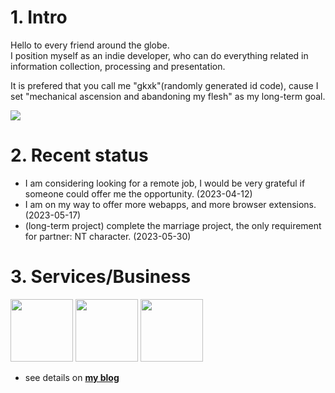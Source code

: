 

# 1. Intro
Hello to every friend around the globe.   
I position myself as an indie developer, who can do everything related in information collection, processing and presentation.

It is prefered that you call me "gkxk"(randomly generated id code), cause I set "mechanical ascension and abandoning my flesh" as my long-term goal.

<!-- [![](https://readme-stats.clckblog.space/api?username=gkxk&count_private=true&theme=city_lights&bg_color=333333&title_color=00a4db&text_color=cccccc&border_color=cccccc)](https://github.com/gkxk) -->

<!-- set max-width: 200px -->
<!-- <img src="https://readme-stats.clckblog.space/api?username=gkxk&count_private=true&theme=city_lights&bg_color=333333&title_color=00a4db&text_color=cccccc&border_color=cccccc" style="max-width: 300px !important;"> -->

<img src="https://d2ekywz288hemq.cloudfront.net/im/github/future_flowchart.svg" style="max-width:400px !important">

# 2. Recent status
- I am considering looking for a remote job, I would be very grateful if someone could offer me the opportunity. (2023-04-12)
- I am on my way to offer more webapps, and more browser extensions. (2023-05-17)
- (long-term project) complete the marriage project, the only requirement for partner: NT character. (2023-05-30)

<!-- - The "xxx_data series" requires much efforts, and I'm working on writing the relevant code to implement them.(2023-04-12) -->
<!-- - I am planning to build up my [3d version blog](https://github.com/gkxk/3d), to complement the [2d version](https://gkxk.github.io).(2023-04-12) -->


<!-- # 3. Public products -->
<!-- | target   | api | extension | app                                                                        | -->
<!-- | -------- | --- | --------- | -------------------------------------------------------------------------- | -->
<!-- | bilibili |     |           | [profile generator](https://gkxk.github.io/app/bilibili/profile_generator) | -->


<!-- | by site  | <ul><li>[bilibili](https://github.com/gkxk/bilibili) <br><img class="repo_count" src="https://img.shields.io/github/stars/gkxk/bilibili?style=flat-square&labelColor=343b41"/></li><li>[v2ex](https://github.com/gkxk/v2ex) <br><img class="repo_count" src="https://img.shields.io/github/stars/gkxk/v2ex?style=flat-square&labelColor=343b41"/></li></ul> | -->


# 3. Services/Business
<img src="https://d2ekywz288hemq.cloudfront.net/im/hexo3d.png" height="100px"></img> <img src="https://d2ekywz288hemq.cloudfront.net/im/cloud.png" height="100px"></img> <img src="https://d2ekywz288hemq.cloudfront.net/im/bilibili_profile/bilibili_profile_海州拌饭.png" height="100px"></img>

- see details on [**my blog**](https://gkxk.github.io/2023/03/03/public/products)

<!-- - see details on [**chrome webstore**](https://chrome.google.com/webstore/category/extensions) and [**google play store**](https://play.google.com/store/apps) -->
<!-- check [my blog](https://gkxk.github.io/2023/04/19/public/analysis%20gallery) for full gallery -->


<!-- [![](https://www.codewars.com/users/sxlgkxk/badges/large)](https://www.codewars.com/users/sxlgkxk) -->

<!-- # Contact
- [telegram](https://t.me/sxlgkxk) is recommended
- [email](mailto:sxlgkxk@gmail.com) is ok too -->


